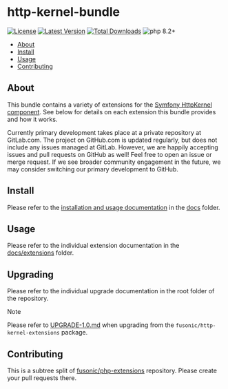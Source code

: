 # http-kernel-bundle

[![License](https://img.shields.io/packagist/l/fusonic/http-kernel-bundle?color=blue)](https://github.com/fusonic/php-http-kernel-bundle/blob/master/LICENSE)
[![Latest Version](https://img.shields.io/github/tag/fusonic/php-http-kernel-bundle.svg?color=blue)](https://github.com/fusonic/php-http-kernel-bundle/releases)
[![Total Downloads](https://img.shields.io/packagist/dt/fusonic/http-kernel-bundle.svg?color=blue)](https://packagist.org/packages/fusonic/http-kernel-bundle)
![php 8.2+](https://img.shields.io/badge/php-%5E8.2-blue.svg)

* [About](#about)
* [Install](#install)
* [Usage](#usage)
* [Contributing](#contributing)

## About

This bundle contains a variety of extensions for the 
[Symfony HttpKernel component](https://symfony.com/doc/current/components/http_kernel.html). See below for details on
each extension this bundle provides and how it works.

Currently primary development takes place at a private repository at GitLab.com. The project on GitHub.com is updated
regularly, but does not include any issues managed at GitLab. However, we are happily accepting issues and pull requests
on GitHub as well! Feel free to open an issue or merge request. If we see broader community engagement in the future, we
may consider switching our primary development to GitHub.

## Install

Please refer to the [installation and usage documentation](docs/install_usage.md) in the [docs](docs) folder.

## Usage

Please refer to the individual extension documentation in the [docs/extensions](docs/extensions) folder.

## Upgrading

Please refer to the individual upgrade documentation in the root folder of the repository.

> [!NOTE]
> Please refer to [UPGRADE-1.0.md](UPGRADE-1.0.md) when upgrading from the `fusonic/http-kernel-extensions` package.

## Contributing

This is a subtree split of [fusonic/php-extensions](https://github.com/fusonic/php-extensions) repository. Please create
your pull requests there.
